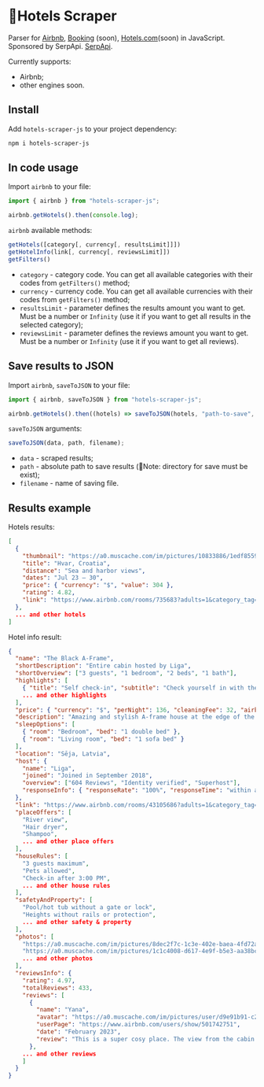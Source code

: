 # 🏨Hotels Scraper

Parser for [Airbnb](https://www.airbnb.com/), [Booking](https://www.booking.com/) (soon), [Hotels.com](https://hotels.com/)(soon) in JavaScript. Sponsored by SerpApi. [SerpApi](https://serpapi.com/).

Currently supports:

- Airbnb;
- other engines soon.

## Install

Add `hotels-scraper-js` to your project dependency:

```bash
npm i hotels-scraper-js
```

## In code usage

Import `airbnb` to your file:

```javascript
import { airbnb } from "hotels-scraper-js";

airbnb.getHotels().then(console.log);
```

`airbnb` available methods:

```javascript
getHotels([category[, currency[, resultsLimit]]])
getHotelInfo(link[, currency[, reviewsLimit]])
getFilters()
```

- `category` - category code. You can get all available categories with their codes from `getFilters()` method;
- `currency` - currency code. You can get all available currencies with their codes from `getFilters()` method;
- `resultsLimit` - parameter defines the results amount you want to get. Must be a number or `Infinity` (use it if you want to get all results in the selected category);
- `reviewsLimit` - parameter defines the reviews amount you want to get. Must be a number or `Infinity` (use it if you want to get all reviews).

## Save results to JSON

Import `airbnb`, `saveToJSON` to your file:

```javascript
import { airbnb, saveToJSON } from "hotels-scraper-js";

airbnb.getHotels().then((hotels) => saveToJSON(hotels, "path-to-save", "filename"));
```

`saveToJSON` arguments:

```javascript
saveToJSON(data, path, filename);
```

- `data` - scraped results;
- `path` - absolute path to save results (📌Note: directory for save must be exist);
- `filename` - name of saving file.

## Results example

Hotels results:

```json
[
  {
    "thumbnail": "https://a0.muscache.com/im/pictures/10833886/1edf8559_original.jpg?im_w=720",
    "title": "Hvar, Croatia",
    "distance": "Sea and harbor views",
    "dates": "Jul 23 – 30",
    "price": { "currency": "$", "value": 304 },
    "rating": 4.82,
    "link": "https://www.airbnb.com/rooms/735683?adults=1&category_tag=Tag%3A8536&children=0&infants=0&pets=0&search_mode=flex_destinations_search&check_in=2023-07-23&check_out=2023-07-30&previous_page_section_name=1000&federated_search_id=2998a5b1-9934-4d5d-a721-4a1065c45ca6"
  },
  ... and other hotels
]
```

Hotel info result:

```json
{
  "name": "The Black A-Frame",
  "shortDescription": "Entire cabin hosted by Liga",
  "shortOverview": ["3 guests", "1 bedroom", "2 beds", "1 bath"],
  "highlights": [
    { "title": "Self check-in", "subtitle": "Check yourself in with the lockbox." },
    ... and other highlights
  ],
  "price": { "currency": "$", "perNight": 136, "cleaningFee": 32, "airbnbFee": 121 },
  "description": "Amazing and stylish A-frame house at the edge of the forest and at the bend of Peterupe river. Located 40km from Riga and 8km from Saulkrasti. Perfect place for your city escape.The spaceThe Black A-frame is located 10 min drive from the seaside and 10 min walk from Pabaži Lake. This place is quiet and very comfortable. Outside there is a terrace where you can enjoy magical forest view and bird songs. There is a small river next to house. House can accommodate up to three guests as we have one double bed in Loft and in living room we have sofa bed, so there is extra place to sleep if you have children with you. We are dog friendly, so bring your dog along with you on your visit. Pet fee 10 eur.We have hot tub near house and if you want, you can rent it for extra charge 60 eur.In our house there is only wood stove heating, you will be able to feel the countryside authenticity. Especially when the sun is down in the breezy nighttime the wood stove will warm you and your hearts. If you have no experience in wood stove heating, you’ll find instructions in our lovely cabin! Don’t forget to fire up wood stove first thing in the morning, because if cold outside, in the morning it might be chilly inside.If you desire - give us notice, at what time we should expect your arrival, so we can pre-heat house before you get here and after you have arrived you can continue heating the house yourself!If you have small children, please note that there is a porch with no railings and a river close to house. Please don't leave your kids without supervision and be responsible parents.",
  "sleepOptions": [
    { "room": "Bedroom", "bed": "1 double bed" },
    { "room": "Living room", "bed": "1 sofa bed" }
  ],
  "location": "Sēja, Latvia",
  "host": {
    "name": "Liga",
    "joined": "Joined in September 2018",
    "overview": ["604 Reviews", "Identity verified", "Superhost"],
    "responseInfo": { "responseRate": "100%", "responseTime": "within an hour" }
  },
  "link": "https://www.airbnb.com/rooms/43105686?adults=1&category_tag=Tag%3A8148&children=0&infants=0&pets=0&search_mode=flex_destinations_search&check_in=2023-04-16&check_out=2023-04-21&federated_search_id=c9f831f8-d4e6-43c1-b8eb-07e918081d52&source_impression_id=p3_1677412473_UOkZOXx5wDjAXVhD",
  "placeOffers": [
    "River view",
    "Hair dryer",
    "Shampoo",
    ... and other place offers
  ],
  "houseRules": [
    "3 guests maximum",
    "Pets allowed",
    "Check-in after 3:00 PM",
    ... and other house rules
  ],
  "safetyAndProperty": [
    "Pool/hot tub without a gate or lock",
    "Heights without rails or protection",
    ... and other safety & property
  ],
  "photos": [
    "https://a0.muscache.com/im/pictures/8dec2f7c-1c3e-402e-baea-4fd72af59621.jpg?aki_policy=large",
    "https://a0.muscache.com/im/pictures/1c1c4008-d617-4e9f-b5e3-aa38bc8c5c9a.jpg?aki_policy=large",
    ... and other photos
  ],
  "reviewsInfo": {
    "rating": 4.97,
    "totalReviews": 433,
    "reviews": [
      {
        "name": "Yana",
        "avatar": "https://a0.muscache.com/im/pictures/user/d9e91b91-c2fb-42d2-929d-02676dbc2b5a.jpg?im_w=240",
        "userPage": "https://www.airbnb.com/users/show/501742751",
        "date": "February 2023",
        "review": "This is a super cosy place. The view from the cabin on the river is breathtaking! We really liked the location. The host is very friendly and helpful. There was a power outage in the area, but the host immediately contacted the power crew to fix it, so we were able to spend the rest of our time enjoying all the house features. The wood stove is something amazing! The cabin is not big, but very stylish, cosy and comfortable.  I will definitely recommend this place!"
      },
    ... and other reviews
    ]
  }
}

```
